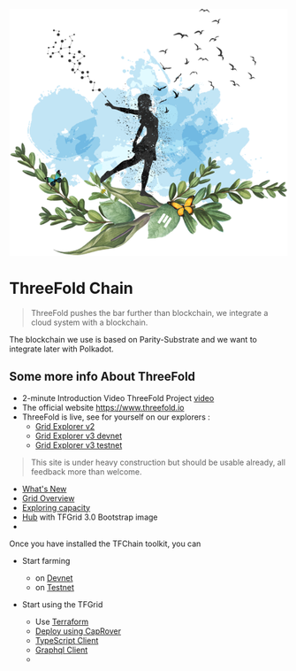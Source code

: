 ![](img/freedom_.png)

# ThreeFold Chain

> ThreeFold pushes the bar further than blockchain, we integrate a cloud system with a blockchain.

The blockchain we use is based on Parity-Substrate and we want to integrate later with Polkadot.


## Some more info About ThreeFold

- 2-minute Introduction Video ThreeFold Project [video](https://vimeo.com/438190961)
- The official website https://www.threefold.io
- ThreeFold is live, see for yourself on our explorers : 
  - [Grid Explorer v2](https://explorer.grid.tf/)
  - [Grid Explorer v3 devnet](https://explorer.tfchain.dev.threefold.io/)
  - [Grid Explorer v3 testnet](https://explorer.tfchain.test.threefold.io/)

> This site is under heavy construction but should be usable already, all feedback more than welcome. <BR>

- [What's New](grid3_new)
- [Grid Overview](manual3_tfgrid_home)
- [Exploring capacity](grid3_explorer)
- [Hub](https://dev.bootstrap.grid.tf) with TFGrid 3.0 Bootstrap image
- 
Once you have installed the TFChain toolkit, you can

- Start farming
  - on [Devnet](create_farm_devnet)
  - on [Testnet](create_farm_testnet)

- Start using the TFGrid
  - Use [Terraform](grid3_terraform_home)
  - [Deploy using CapRover](terraform_caprover)
  - [TypeScript Client](grid3_javascript_home)
  - [Graphql Client](graphql)
  - 

